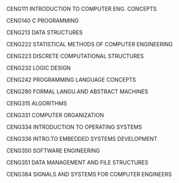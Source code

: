 CENG111 	INTRODUCTION TO COMPUTER ENG. CONCEPTS

CENG140 	C PROGRAMMING

CENG213   DATA STRUCTURES

CENG222	  STATISTICAL METHODS OF COMPUTER ENGINEERING

CENG223   DISCRETE COMPUTATIONAL STRUCTURES

CENG232   LOGIC DESIGN

CENG242  	PROGRAMMING LANGUAGE CONCEPTS

CENG280  	FORMAL LANGU.AND ABSTRACT MACHINES

CENG315   ALGORITHMS

CENG331 	COMPUTER ORGANIZATION

CENG334 	INTRODUCTION TO OPERATING SYSTEMS

CENG336  INTRO.TO EMBEDDED SYSTEMS DEVELOPMENT

CENG350   SOFTWARE ENGINEERING

CENG351   DATA MANAGEMENT AND FILE STRUCTURES

CENG384   SIGNALS AND SYSTEMS FOR COMPUTER ENGINEERS

